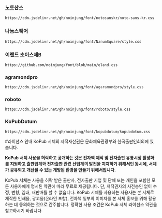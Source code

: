 ### 노토산스
```
https://cdn.jsdelivr.net/gh/noinjung/font/notosanskr/noto-sans-kr.css
```

### 나눔스퀘어
```
https://cdn.jsdelivr.net/gh/noinjung/font/NanumSquare/style.css
```
### 이랜드 초이스체B
```
https://github.com/noinjung/font/blob/main/eland.css
```

### agramondpro
```
https://cdn.jsdelivr.net/gh/noinjung/font/agaramondpro/style.css
```

### roboto
```
https://cdn.jsdelivr.net/gh/noinjung/font/roboto/style.css
```

### KoPubDotum
```
https://cdn.jsdelivr.net/gh/noinjung/font/kopubdotum/kopubdotum.css
```
#라이선스 안내
KoPub 서체의 지적재산권은 문화체육관광부와 한국출판인회의에 있습니다.

__KoPub 서체 사용을 허락하고 공개하는 것은 전자책 제작 및 전자출판 유통시장 활성화를 지원하고
출판업계와 전자출판 관련 산업계의 발전을 지지하기 위해서인 동시에, 서체가 공유되고 개선될 수 있는 개방된 환경을 만들기 위해서입니다.__

KoPub 서체는 사용을 허락 받은 출판사, 전자출판 기업 및 단체 또는 개인을 포함한 모든 사용자에게 명시된 약관에 따라 무료로 제공됩니다.
단, 저작권자의 사전승인 없이 수정, 변형, 임대, 재판매를 할 수 없습니다.
KoPub 서체를 사용하는 사용자는 본 서체로 제작한 인쇄물, 광고물(온라인 포함), 전자책 일부의 이미지를 본 서체 홍보를 위해 활용하는 데 동의하는 것으로 간주합니다.
정확한 사용 조건은 KoPub 서체 라이선스 약관을 참고하시기 바랍니다.


  
  
